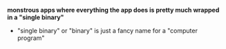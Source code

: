 **monstrous apps where everything the app does is pretty much wrapped in a "single binary"**
- "single binary" or "binary" is just a fancy name for a "computer program"